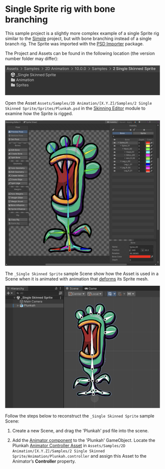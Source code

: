 # Single Sprite rig with bone branching
This sample project is a slightly more complex example of a single Sprite rig similar to the [Simple](ex-simple.md)  project, but with bone branching instead of a single branch rig. The Sprite was imported with the [PSD Importer](https://docs.unity3d.com/Packages/com.unity.2d.psdimporter@latest) package.

The Project and Assets can be found in the following location (the version number folder may differ):

![](images/2D-animation-samples-single-skin-sample.png)

Open the Asset `Assets/Samples/2D Animation/[X.Y.Z]/Samples/2 Single Skinned Sprite/Sprites/Plunkah.psd` in the [Skinning Editor](SkinningEditor.md) module to examine how the Sprite is rigged.

![](images/2D-animation-samples-single-skin-skinning-module.png)

The `_Single Skinned Sprite` sample Scene show how the Asset is used in a Scene when it is animated with animation that [deforms](SpriteSkin.md) its Sprite mesh.

![](images/2D-animation-samples-single-skin-rig.png)

Follow the steps below to reconstruct the `_Single Skinned Sprite` sample Scene:

1. Create a new Scene, and drag the 'Plunkah' psd file into the scene.

2. Add the [Animator component](https://docs.unity3d.com/Manual/class-Animator.html) to the 'Plunkah' GameObject. Locate the Plunkah [Animator Controller Asset](https://docs.unity3d.com/Manual/Animator.html) in `Assets/Samples/2D Animation/[X.Y.Z]/Samples/2 Single Skinned Sprite/Animation/Plunkah.controller` and assign this Asset to the Animator’s **Controller** property.